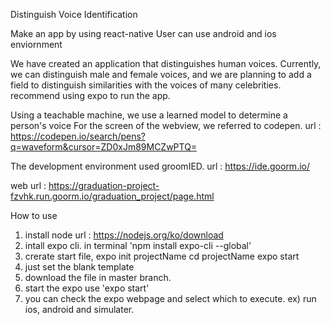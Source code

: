 Distinguish Voice Identification

Make an app by using react-native
User can use android and ios enviornment

We have created an application that distinguishes human voices.
Currently, we can distinguish male and female voices, and we are planning to add a field to distinguish similarities with the voices of many celebrities.
recommend using expo to run the app.

Using a teachable machine, we use a learned model to determine a person's voice
For the screen of the webview, we referred to codepen.
url : https://codepen.io/search/pens?q=waveform&cursor=ZD0xJm89MCZwPTQ=

The development environment used groomIED.
url : https://ide.goorm.io/

web url : https://graduation-project-fzvhk.run.goorm.io/graduation_project/page.html

How to use 

1. install node url : https://nodejs.org/ko/download
2. intall expo cli. in terminal 'npm install expo-cli --global' 
3. crerate start file, 
   expo init projectName
   cd projectName 
   expo start
4. just set the blank template
5. download the file in master branch. 
6. start the expo use 'expo start' 
7. you can check the expo webpage and select which to execute. ex) run ios, android and simulater. 
